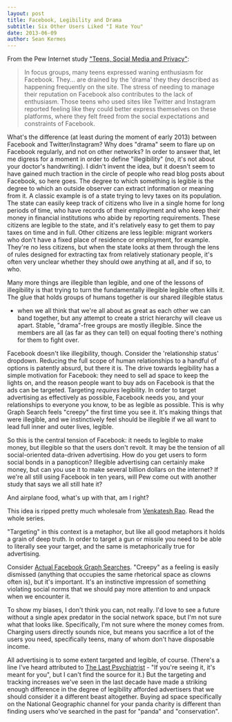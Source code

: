 ```yaml
---
layout: post
title: Facebook, Legibility and Drama
subtitle: Six Other Users Liked "I Hate You"
date: 2013-06-09
author: Sean Kermes
---
```


From the Pew Internet study ["Teens, Social Media and Privacy"](http://www.pewinternet.org/Reports/2013/Teens-Social-Media-And-Privacy/Summary-of-Findings.aspx):

> In focus groups, many teens expressed waning enthusiasm for Facebook.  They...
> are drained by the 'drama' they they described as happening frequently on the
> site.  The stress of needing to manage their reputation on Facebook also
> contributes to the lack of enthusiasm.  Those teens who used sites like
> Twitter and Instagram reported feeling like they could better express
> themselves on these platforms, where they felt freed from the social
> expectations and constraints of Facebook.

What's the difference (at least during the moment of early 2013) between
Facebook and Twitter/Instagram?  Why does "drama" seem to flare up on Facebook
regularly, and not on other networks?  In order to answer that, let me digress
for a moment in order to define "illegibility"  (no, it's not about your
<span class="note-link" data-note-id="rimshot">doctor's handwriting</span>).
I didn't invent the idea, but
it doesn't seem to have gained much traction in the circle of people who read
blog posts about Facebook, so here goes.  The degree to which something is
legible is the degree to which an outside observer can extract information or
meaning from it.  A classic example is of a state trying to levy taxes on its
population.  The state can easily keep track of citizens who live in a single
home for long periods of time, who have records of their employment and who keep
their money in financial institutions who abide by reporting requirements.
These citizens are legible to the state, and it's relatively easy to get them to
pay taxes on time and in full.  Other citizens are less legible: migrant workers
who don't have a fixed place of residence or employment, for example.  They're
no less citizens, but when the state looks at them through the lens of rules
designed for extracting tax from relatively stationary people, it's often very
unclear whether they should owe anything at all, and if so, to who.

Many more things are illegible than legible, and one of the lessons of
illegibility is that trying to turn the fundamentally illegible legible often
kills it.
<span class="note-link" data-note-id="venkat">The glue that holds groups of humans together is our shared illegible status</span>
- when we all think that we're all about as great as each other we can
band together, but any attempt to create a strict hierarchy will cleave us
apart. Stable, "drama"-free groups are mostly illegible.  Since the members
are all (as far as they can tell) on equal footing there's nothing for them to
fight over.

Facebook doesn't like illegibility, though.  Consider the 'relationship status'
dropdown.  Reducing the full scope of human relationships to a handful of options
is patently absurd, but there it is.  The drive towards legibility has a simple
motivation for Facebook: they need to sell ad space to keep
the lights on, and the reason people want to buy ads on Facebook is that the ads
can be targeted.  <span class="note-link" data-note-id="targeting">Targeting <em>requires</em> legibility.</span>  In order to target
advertising as effectively as possible, Facebook needs you, and your
relationships to everyone you know, to be as legible as possible.  This is why
<span class="note-link" data-note-id="creepy">Graph Search feels "creepy"</span> the first time you see it.  It's making things
that were illegible, and we instinctively feel should be illegible if we all
want to lead full inner and outer lives, legible.

So this is the central tension of Facebook: it needs to legible to make money,
but illegible so that the users don't revolt.  It may be the tension of all
social-oriented data-driven advertising.  How do you get users to form social
bonds in a panopticon?  <span class="note-link" data-note-id="illegible-ads">Illegible advertising</span> can certainly make money, but <span class="note-link" data-note-id="you-know-whats-cool">can
you use it to make several billion dollars on the internet?</span> If we're all
still using Facebook in ten years, will Pew come out with another study that
says we all still hate it?

<aside data-note-id="rimshot"><p>
And airplane food, what's up with that, am I right?
</p></aside>

<aside data-note-id="venkat"><p>
This idea is ripped pretty much wholesale from
<a href="http://www.ribbonfarm.com/2010/10/14/the-gervais-principle-iv-wonderful-human-beings/">Venkatesh Rao</a>.
Read the whole series.
</p></aside>

<aside data-note-id="targeting"><p>
"Targeting" in this context is a metaphor, but like all good metaphors it
holds a grain of deep truth.  In order to target a gun or missile you need to be
able to literally see your target, and the same is metaphorically true for
advertising.
</p></aside>

<aside data-note-id="creepy"><p>
Consider
<a href="http://actualfacebookgraphsearches.tumblr.com/)">Actual Facebook Graph Searches</a>.
"Creepy" as a feeling is easily dismissed (anything that occupies the same
rhetorical space as clowns often is), but it's important.  It's an instinctive
impression of something violating social norms that we should pay more attention
to and unpack when we encounter it.
</p></aside>

<aside data-note-id="you-know-whats-cool"><p>
To show my biases, I don't think you can, not really.  I'd love to see a
future without a single apex predator in the social network space, but I'm not
sure what that looks like.  Specifically, I'm not sure where the money comes
from.  Charging users directly sounds nice, but means you sacrifice a lot of the
users you need, specifically teens, many of whom don't have disposable income.
</p></aside>

<aside data-note-id="illegible-ads"><p>
All advertising is to some extent targeted and legible, of course.  (There's
a line I've heard attributed to
<a href="http://thelastpsychiatrist.com/">The Last Psychiatrist</a> - "If you're
seeing it, it's meant for you", but I can't find the source for it.)  But the
targeting and tracking increases we've seen in the last decade have made a
striking enough difference in the degree of legibility afforded advertisers that
we should consider it a different beast altogether.  Buying ad space
specifically on the National Geographic channel for your panda charity is
different than finding users who've searched in the past for "panda" and
"conservation".
</p></aside>
